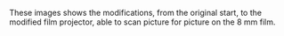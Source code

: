 
These images shows the modifications, from the original start, to the modified film projector, able to scan picture for picture on the 8 mm film.

